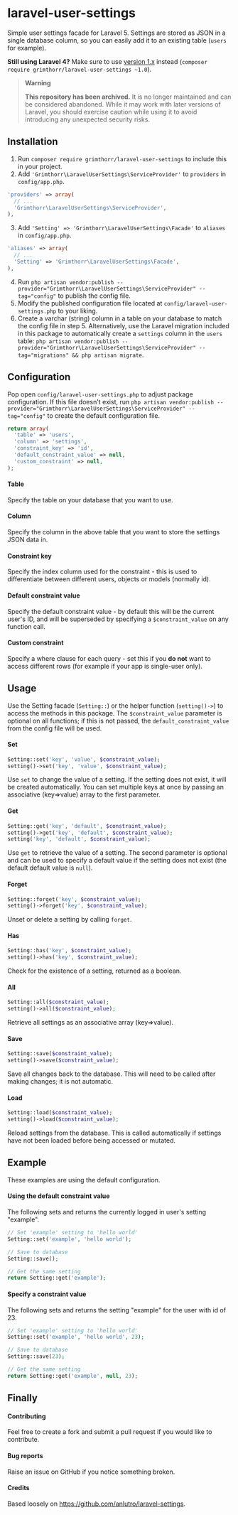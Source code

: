 # laravel-user-settings
Simple user settings facade for Laravel 5. Settings are stored as JSON in a single database column, so you can easily add it to an existing table (`users` for example).

**Still using Laravel 4?** Make sure to use [version 1.x](https://github.com/Grimthorr/laravel-user-settings/tree/laravel4) instead (`composer require grimthorr/laravel-user-settings ~1.0`).

> **Warning**
> 
> **This repository has been archived.** It is no longer maintained and can be considered abandoned. While it may work with later versions of Laravel, you should exercise caution while using it to avoid introducing any unexpected security risks.


## Installation
1. Run `composer require grimthorr/laravel-user-settings` to include this in your project.
2. Add `'Grimthorr\LaravelUserSettings\ServiceProvider'` to `providers` in `config/app.php`.

  ```php
  'providers' => array(
    // ...
    'Grimthorr\LaravelUserSettings\ServiceProvider',
  ),
  ```

3. Add `'Setting' => 'Grimthorr\LaravelUserSettings\Facade'` to `aliases` in `config/app.php`.

  ```php
  'aliases' => array(
    // ...
    'Setting' => 'Grimthorr\LaravelUserSettings\Facade',
  ),
  ```

4. Run `php artisan vendor:publish --provider="Grimthorr\LaravelUserSettings\ServiceProvider" --tag="config"` to publish the config file.
5. Modify the published configuration file located at `config/laravel-user-settings.php` to your liking.
6. Create a varchar (string) column in a table on your database to match the config file in step 5. Alternatively, use the Laravel migration included in this package to automatically create a `settings` column in the `users` table: `php artisan vendor:publish --provider="Grimthorr\LaravelUserSettings\ServiceProvider" --tag="migrations" && php artisan migrate`.


## Configuration
Pop open `config/laravel-user-settings.php` to adjust package configuration. If this file doesn't exist, run `php artisan vendor:publish --provider="Grimthorr\LaravelUserSettings\ServiceProvider" --tag="config"` to create the default configuration file.

```php
return array(
  'table' => 'users',
  'column' => 'settings',
  'constraint_key' => 'id',
  'default_constraint_value' => null,
  'custom_constraint' => null,
);
```

#### Table
Specify the table on your database that you want to use.

#### Column
Specify the column in the above table that you want to store the settings JSON data in.

#### Constraint key
Specify the index column used for the constraint - this is used to differentiate between different users, objects or models (normally id).

#### Default constraint value
Specify the default constraint value - by default this will be the current user's ID, and will be superseded by specifying a `$constraint_value` on any function call.

#### Custom constraint
Specify a where clause for each query - set this if you **do not** want to access different rows (for example if your app is single-user only).


## Usage
Use the Setting facade (`Setting::`) or the helper function (`setting()->`) to access the methods in this package. The `$constraint_value` parameter is optional on all functions; if this is not passed, the `default_constraint_value` from the config file will be used.

#### Set
```php
Setting::set('key', 'value', $constraint_value);
setting()->set('key', 'value', $constraint_value);
```
Use `set` to change the value of a setting. If the setting does not exist, it will be created automatically. You can set multiple keys at once by passing an associative (key=>value) array to the first parameter.

#### Get
```php
Setting::get('key', 'default', $constraint_value);
setting()->get('key', 'default', $constraint_value);
setting('key', 'default', $constraint_value);
```
Use `get` to retrieve the value of a setting. The second parameter is optional and can be used to specify a default value if the setting does not exist (the default default value is `null`).

#### Forget
```php
Setting::forget('key', $constraint_value);
setting()->forget('key', $constraint_value);
```
Unset or delete a setting by calling `forget`.

#### Has
```php
Setting::has('key', $constraint_value);
setting()->has('key', $constraint_value);
```
Check for the existence of a setting, returned as a boolean.

#### All
```php
Setting::all($constraint_value);
setting()->all($constraint_value);
```
Retrieve all settings as an associative array (key=>value).

#### Save
```php
Setting::save($constraint_value);
setting()->save($constraint_value);
```
Save all changes back to the database. This will need to be called after making changes; it is not automatic.

#### Load
```php
Setting::load($constraint_value);
setting()->load($constraint_value);
```
Reload settings from the database. This is called automatically if settings have not been loaded before being accessed or mutated.


## Example
These examples are using the default configuration.

#### Using the default constraint value
The following sets and returns the currently logged in user's setting "example".
```php
// Set 'example' setting to 'hello world'
Setting::set('example', 'hello world');

// Save to database
Setting::save();

// Get the same setting
return Setting::get('example');
```

#### Specify a constraint value
The following sets and returns the setting "example" for the user with id of 23.
```php
// Set 'example' setting to 'hello world'
Setting::set('example', 'hello world', 23);

// Save to database
Setting::save(23);

// Get the same setting
return Setting::get('example', null, 23);
```


## Finally

#### Contributing
Feel free to create a fork and submit a pull request if you would like to contribute.

#### Bug reports
Raise an issue on GitHub if you notice something broken.

#### Credits
Based loosely on https://github.com/anlutro/laravel-settings.
